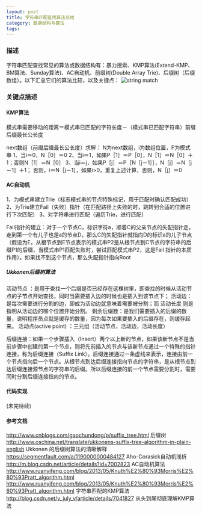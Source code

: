 ```yaml
---
layout: post
title: 字符串匹配查找算法总结
category: 数据结构与算法
tags:  
---
```


### 描述
字符串匹配查找常见的算法或数据结构有：暴力搜索、KMP算法(Extend-KMP、BM算法、Sunday算法)、AC自动机、前缀树(Double Array Trie)、后缀树（后缀数组）。以下汇总它们的算法比较，以及关键点：
![string match]({{site.url}}/public/blog-img/algorithm/string-match.png)

### 关键点描述

#### KMP算法
模式串需要移动的距离＝模式串已匹配的字符长度－（模式串已匹配字符串）前缀后缀最长公长度

next数组（前缀后缀最长公长度）求解：
N为next数组，i为数组位置，P为模式串
1、当i＝0，N［0］＝0
2、当i＝1，如果P［1］＝P［0］，N［1］＝N［0］＋1；否则N［1］＝N［0］
3、当i＝j，如果P［j］＝P［N［j－1］］，N［j］＝N［j－1］＋1；
           否则，i＝N［j－1］，如果i>0，重复上述计算，否则，N［j］＝0

#### AC自动机
1、为模式串建立Trie（标志模式串的节点特殊标记，用于匹配时确认匹配成功）
2、为Trie建立Fail（失败）指针（在匹配路径上失败的时，跳转到合适的位置进行下次匹配）
3、对字符串进行匹配（遍历Trie，进行匹配）

Fail指针的建立：对于一个节点C，标识字符a，顺着C的父亲节点的失配指针走，走到第一个有儿子也是a的节点D，那么C的失配指针就指向D的标识a的儿子节点（假设为E，从根节点到E节点表示的模式串P2是从根节点到C节点的字符串的后缀P1的后缀，当模式串P1匹配失败时，尝试匹配模式串P2，这是Fail 指针的本质作用）。如果找不到这个节点，那么失配指针指向Root

##### Ukkonen后缀树算法
活动节点 ：是用于查找一个后缀是否已经存在这棵树里，即查找的时候从活动节点的子节点开始查找，同时当需要插入边的时候也是插入到该节点下；
活动边：是每次需要进行分割的边，即成为活动边就意味着需要被分割；而 活动长度 则是指明从活动边的哪个位置开始分割。
剩余后缀数：是我们需要插入的后缀的数量，说明程序员点就是缓存的数量，因为每次如果要插入的后缀存在，则缓存起来。
活动点(active point) ：三元组（活动节点，活动边，活动长度）

后缀连接：如果一个步骤插入（Insert）两个以上新的节点，如果该新节点不是当前步骤中创建的第一个节点，则将先前插入的节点与该新节点通过一个特殊的指针连接，称为后缀连接（Suffix Link）。后缀连接通过一条虚线来表示，连接由前一个节点指向后一个节点。从根节点到达后缀连接指向节点的字符串，是从根节点到达后缀连接源节点的字符串的后缀。所以后缀连接的前一个节点需要分割时，需要同时分割后缀连接指向的节点。


#### 代码实现
(未完待续)

#### 参考文档
http://www.cnblogs.com/gaochundong/p/suffix_tree.html   后缀树
http://www.oschina.net/translate/ukkonens-suffix-tree-algorithm-in-plain-english Ukkonen 的后缀树算法的清晰解释
https://segmentfault.com/a/1190000000484127 Aho-Corasick自动机浅析
http://m.blog.csdn.net/article/details?id=7002823 AC自动机算法
http://www.ruanyifeng.com/blog/2013/05/Knuth%E2%80%93Morris%E2%80%93Pratt_algorithm.html
http://www.ruanyifeng.com/blog/2013/05/Knuth%E2%80%93Morris%E2%80%93Pratt_algorithm.html 字符串匹配的KMP算法
http://blog.csdn.net/v_july_v/article/details/7041827 从头到尾彻底理解KMP算法

